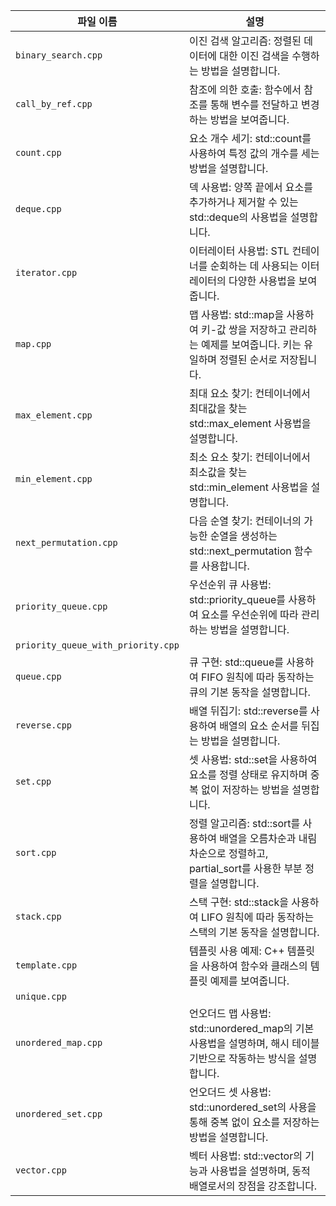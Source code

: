 | 파일 이름                | 설명 |
|-----------------------|------------------|
| `binary_search.cpp`                | 이진 검색 알고리즘: 정렬된 데이터에 대한 이진 검색을 수행하는 방법을 설명합니다. |
| `call_by_ref.cpp` | 참조에 의한 호출: 함수에서 참조를 통해 변수를 전달하고 변경하는 방법을 보여줍니다. |
| `count.cpp` | 요소 개수 세기: std::count를 사용하여 특정 값의 개수를 세는 방법을 설명합니다. |
| `deque.cpp` | 덱 사용법: 양쪽 끝에서 요소를 추가하거나 제거할 수 있는 std::deque의 사용법을 설명합니다. |
| `iterator.cpp` | 이터레이터 사용법: STL 컨테이너를 순회하는 데 사용되는 이터레이터의 다양한 사용법을 보여줍니다. |
| `map.cpp` | 맵 사용법: std::map을 사용하여 키-값 쌍을 저장하고 관리하는 예제를 보여줍니다. 키는 유일하며 정렬된 순서로 저장됩니다. |
| `max_element.cpp` | 최대 요소 찾기: 컨테이너에서 최대값을 찾는 std::max_element 사용법을 설명합니다. |
| `min_element.cpp` | 최소 요소 찾기: 컨테이너에서 최소값을 찾는 std::min_element 사용법을 설명합니다. |
| `next_permutation.cpp` | 다음 순열 찾기: 컨테이너의 가능한 순열을 생성하는 std::next_permutation 함수를 사용합니다. |
| `priority_queue.cpp` | 우선순위 큐 사용법: std::priority_queue를 사용하여 요소를 우선순위에 따라 관리하는 방법을 설명합니다. |
| `priority_queue_with_priority.cpp` |  |
| `queue.cpp` | 큐 구현: std::queue를 사용하여 FIFO 원칙에 따라 동작하는 큐의 기본 동작을 설명합니다. |
| `reverse.cpp` | 배열 뒤집기: std::reverse를 사용하여 배열의 요소 순서를 뒤집는 방법을 설명합니다. |
| `set.cpp` | 셋 사용법: std::set을 사용하여 요소를 정렬 상태로 유지하며 중복 없이 저장하는 방법을 설명합니다. |
| `sort.cpp` | 정렬 알고리즘: std::sort를 사용하여 배열을 오름차순과 내림차순으로 정렬하고, partial_sort를 사용한 부분 정렬을 설명합니다. |
| `stack.cpp`           | 스택 구현: std::stack을 사용하여 LIFO 원칙에 따라 동작하는 스택의 기본 동작을 설명합니다. |
| `template.cpp`        | 템플릿 사용 예제: C++ 템플릿을 사용하여 함수와 클래스의 템플릿 예제를 보여줍니다. |
| `unique.cpp` |  |
| `unordered_map.cpp`   | 언오더드 맵 사용법: std::unordered_map의 기본 사용법을 설명하며, 해시 테이블 기반으로 작동하는 방식을 설명합니다. |
| `unordered_set.cpp`   | 언오더드 셋 사용법: std::unordered_set의 사용을 통해 중복 없이 요소를 저장하는 방법을 설명합니다. |
| `vector.cpp`          | 벡터 사용법: std::vector의 기능과 사용법을 설명하며, 동적 배열로서의 장점을 강조합니다. |

